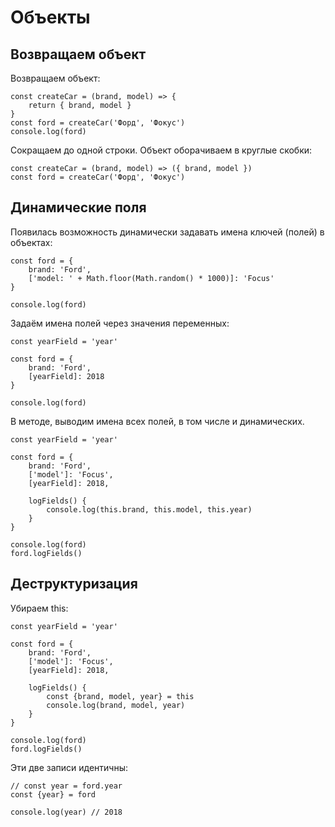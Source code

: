 # Объекты

## Возвращаем объект
Возвращаем объект:

    const createCar = (brand, model) => { 
        return { brand, model }
    }
    const ford = createCar('Форд', 'Фокус')
    console.log(ford)

Сокращаем до одной строки. Объект оборачиваем в круглые скобки:

    const createCar = (brand, model) => ({ brand, model })
    const ford = createCar('Форд', 'Фокус')

## Динамические поля
Появилась возможность динамически задавать имена ключей (полей) в объектах:

    const ford = {
        brand: 'Ford',
        ['model: ' + Math.floor(Math.random() * 1000)]: 'Focus'
    }

    console.log(ford)
    
Задаём имена полей через значения переменных:

    const yearField = 'year'

    const ford = {
        brand: 'Ford',
        [yearField]: 2018
    }

    console.log(ford)

В методе, выводим имена всех полей, в том числе и динамических.

    const yearField = 'year'

    const ford = {
        brand: 'Ford',
        ['model']: 'Focus',
        [yearField]: 2018,

        logFields() {
            console.log(this.brand, this.model, this.year)
        }
    }

    console.log(ford)
    ford.logFields()

## Деструктуризация
Убираем this:

    const yearField = 'year'

    const ford = {
        brand: 'Ford',
        ['model']: 'Focus',
        [yearField]: 2018,

        logFields() {
            const {brand, model, year} = this
            console.log(brand, model, year)
        }
    }

    console.log(ford)
    ford.logFields()

Эти две записи идентичны:

    // const year = ford.year
    const {year} = ford

    console.log(year) // 2018
